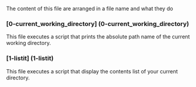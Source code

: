 The content of this file are arranged in a file name and what they do

### [0-current_working_directory] (0-current_working_directory)
This file executes a script that prints the absolute path name of the current working directory.

### [1-listit] (1-listit)
This file executes a script that display the contents list of your current directory.
